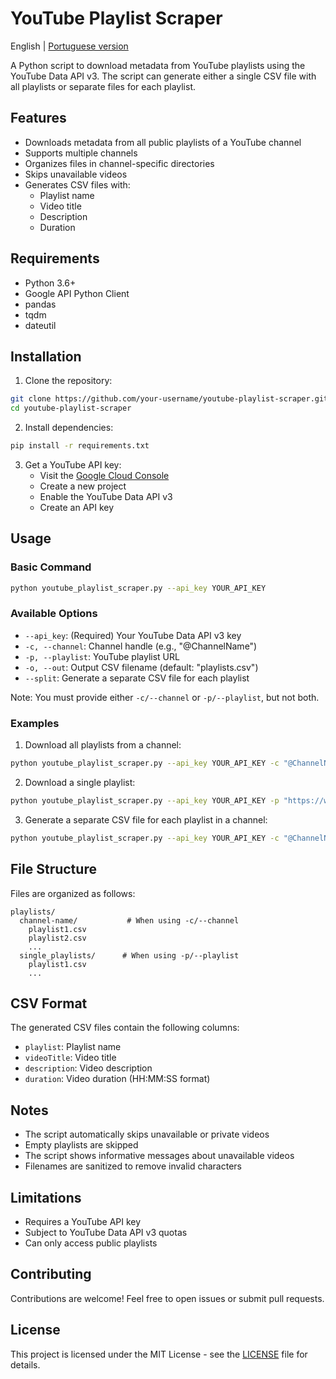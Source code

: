 # YouTube Playlist Scraper

English | [Portuguese version](README_PT.md)

A Python script to download metadata from YouTube playlists using the YouTube Data API v3. The script can generate either a single CSV file with all playlists or separate files for each playlist.

## Features

- Downloads metadata from all public playlists of a YouTube channel
- Supports multiple channels
- Organizes files in channel-specific directories
- Skips unavailable videos
- Generates CSV files with:
  - Playlist name
  - Video title
  - Description
  - Duration

## Requirements

- Python 3.6+
- Google API Python Client
- pandas
- tqdm
- dateutil

## Installation

1. Clone the repository:

```bash
git clone https://github.com/your-username/youtube-playlist-scraper.git
cd youtube-playlist-scraper
```

2. Install dependencies:

```bash
pip install -r requirements.txt
```

3. Get a YouTube API key:
   - Visit the [Google Cloud Console](https://console.cloud.google.com/)
   - Create a new project
   - Enable the YouTube Data API v3
   - Create an API key

## Usage

### Basic Command

```bash
python youtube_playlist_scraper.py --api_key YOUR_API_KEY
```

### Available Options

- `--api_key`: (Required) Your YouTube Data API v3 key
- `-c, --channel`: Channel handle (e.g., "@ChannelName")
- `-p, --playlist`: YouTube playlist URL
- `-o, --out`: Output CSV filename (default: "playlists.csv")
- `--split`: Generate a separate CSV file for each playlist

Note: You must provide either `-c/--channel` or `-p/--playlist`, but not both.

### Examples

1. Download all playlists from a channel:

```bash
python youtube_playlist_scraper.py --api_key YOUR_API_KEY -c "@ChannelName"
```

2. Download a single playlist:

```bash
python youtube_playlist_scraper.py --api_key YOUR_API_KEY -p "https://www.youtube.com/playlist?list=PLAYLIST_ID"
```

3. Generate a separate CSV file for each playlist in a channel:

```bash
python youtube_playlist_scraper.py --api_key YOUR_API_KEY -c "@ChannelName" --split
```

## File Structure

Files are organized as follows:

```
playlists/
  channel-name/           # When using -c/--channel
    playlist1.csv
    playlist2.csv
    ...
  single_playlists/      # When using -p/--playlist
    playlist1.csv
    ...
```

## CSV Format

The generated CSV files contain the following columns:

- `playlist`: Playlist name
- `videoTitle`: Video title
- `description`: Video description
- `duration`: Video duration (HH:MM:SS format)

## Notes

- The script automatically skips unavailable or private videos
- Empty playlists are skipped
- The script shows informative messages about unavailable videos
- Filenames are sanitized to remove invalid characters

## Limitations

- Requires a YouTube API key
- Subject to YouTube Data API v3 quotas
- Can only access public playlists

## Contributing

Contributions are welcome! Feel free to open issues or submit pull requests.

## License

This project is licensed under the MIT License - see the [LICENSE](LICENSE) file for details.
